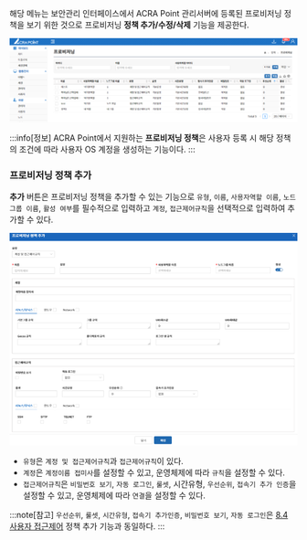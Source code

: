 해당 메뉴는 보안관리 인터페이스에서 ACRA Point 관리서버에 등록된 프로비저닝 정책을 보기 위한 것으로 프로비저닝 **정책 추가/수정/삭제** 기능을 제공한다.

![프로비저닝](image.png)

:::info[정보]
ACRA Point에서 지원하는 **프로비저닝 정책**은 사용자 등록 시 해당 정책의 조건에 따라 사용자 OS 계정을 생성하는 기능이다.
:::

### 프로비저닝 정책 추가
**추가** 버튼은 프로비저닝 정책을 추가할 수 있는 기능으로 `유형`, `이름`, `사용자역할 이름`, `노드그룹 이름`, `활성 여부`를 필수적으로 입력하고 `계정`, `접근제어규칙`을 선택적으로 입력하여 추가할 수 있다.

![프로비저닝 정책 추가](image-1.png)

- `유형`은 `계정 및 접근제어규칙`과 `접근제어규칙`이 있다.
- `계정`은 `계정이름 접미사`를 설정할 수 있고, 운영체제에 따라 `규칙`을 설정할 수 있다.
- `접근제어규칙`은 `비밀번호 보기`, `자동 로그인`, `룰셋`, 시간유형, `우선순위`, `접속기 추가 인증`을 설정할 수 있고, 운영체제에 따라 `연결`을 설정할 수 있다.

:::note[참고]
`우선순위`, `룰셋`, `시간유형`, `접속기 추가인증`, `비밀번호 보기`, `자동 로그인`은 [8.4 사용자 접근제어](http://localhost:3000/docs/정책/8.4%20접근제어/#사용자) 정책 추가 기능과 동일하다.
:::